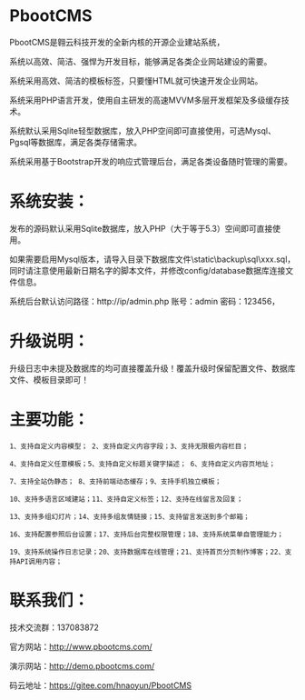 # PbootCMS

PbootCMS是翱云科技开发的全新内核的开源企业建站系统，

系统以高效、简洁、强悍为开发目标，能够满足各类企业网站建设的需要。

系统采用高效、简洁的模板标签，只要懂HTML就可快速开发企业网站。

系统采用PHP语言开发，使用自主研发的高速MVVM多层开发框架及多级缓存技术。

系统默认采用Sqlite轻型数据库，放入PHP空间即可直接使用，可选Mysql、Pgsql等数据库，满足各类存储需求。

系统采用基于Bootstrap开发的响应式管理后台，满足各类设备随时管理的需要。

# 系统安装：

发布的源码默认采用Sqlite数据库，放入PHP（大于等于5.3）空间即可直接使用。 

如果需要启用Mysql版本，请导入目录下数据库文件\static\backup\sql\xxx.sql，同时请注意使用最新日期名字的脚本文件，并修改config/database数据库连接文件信息。

系统后台默认访问路径：http://ip/admin.php   账号：admin   密码：123456，


# 升级说明：

升级日志中未提及数据库的均可直接覆盖升级！覆盖升级时保留配置文件、数据库文件、模板目录即可！


# 主要功能：
	1、支持自定义内容模型； 2、支持自定义内容字段；3、支持无限极内容栏目；

	4、支持自定义任意模板；5、支持自定义标题关键字描述； 6、支持自定义内容页地址；

	7、支持全站伪静态； 8、支持前端动态缓存；9、支持手机独立模板；

	10、支持多语言区域建站；11、支持自定义标签；12、支持在线留言及回复；

	13、支持多组幻灯片；14、支持多组友情链接；15、支持留言发送到多个邮箱；
	
	16、支持配置参照后台设置；17、支持后台完整权限管理；18、支持系统菜单自管理能力；

	19、支持系统操作日志记录；20、支持数据库在线管理；21、支持首页分页制作博客；22、支持API调用内容；


# 联系我们：

技术交流群：137083872

官方网站：http://www.pbootcms.com/

演示网站：http://demo.pbootcms.com/

码云地址：https://gitee.com/hnaoyun/PbootCMS 